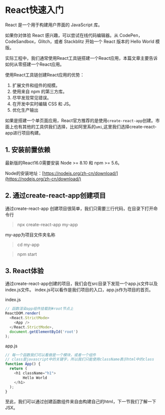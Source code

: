 # React快速入门

React 是一个用于构建用户界面的 JavaScript 库。

如果你对体验 React 感兴趣，可以尝试在线代码编辑器。从 CodePen，CodeSandbox，Glitch，或者 Stackblitz 开始一个 React 版本的 Hello World 模版。

实际工程中，我们通常使用React工具链搭建一个React应用，本篇文章主要告诉如何从零搭建一个React应用。

使用React工具链创建React应用的优势：
1. 扩展文件和组件的规模。
2. 使用来自 npm 的第三方库。
3. 尽早发现常见错误。
4. 在开发中实时编辑 CSS 和 JS。
5. 优化生产输出

如果是搭建一个单页面应用，React官方推荐的是使用`create-react-app`创建。市面上也有其他的工具供我们选择，比如阿里系的`umi`,这里我们选择create-react-app进行项目构建。

## 1. 安装前置依赖

最新版的React16.0需要安装 Node >= 8.10 和 npm >= 5.6。

Node的安装地址：[https://nodejs.org/zh-cn/download/](https://nodejs.org/zh-cn/download/)

## 2. 通过create-react-app创建项目

通过create-react-app 创建项目很简单，我们只需要三行代码，在目录下打开命令行

> npx create-react-app my-app

my-app为项目文件夹名称

> cd my-app

> npm start

## 3. React体验

通过create-react-app创建的项目，我们会在src目录下发现一个app.js文件以及index.js文件。
index.js可以看作是我们项目的入口，app.js作为项目的首页。

index.js

```javascript
// 函数渲染app组件挂载到#root节点上
ReactDOM.render(
  <React.StrictMode>
    <App />
  </React.StrictMode>,
  document.getElementById('root')
);

```
app.js

```javascript
// 每一个函数我们可以看做是一个模块，或者一个组件
// class是javascript中的关键字，所以我们只能使用className表示html中的class
function App() {
  return (
    <h1 className="h1">
        Hello World
    </h1>
  );
}

```

至此，我们可以通过创建函数组件来自由构建自己的html，下一节我们了解一下JSX。


